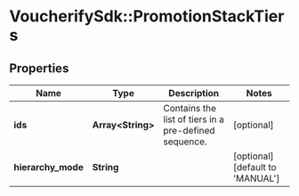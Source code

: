 # VoucherifySdk::PromotionStackTiers

## Properties

| Name | Type | Description | Notes |
| ---- | ---- | ----------- | ----- |
| **ids** | **Array&lt;String&gt;** | Contains the list of tiers in a pre-defined sequence. | [optional] |
| **hierarchy_mode** | **String** |  | [optional][default to &#39;MANUAL&#39;] |

